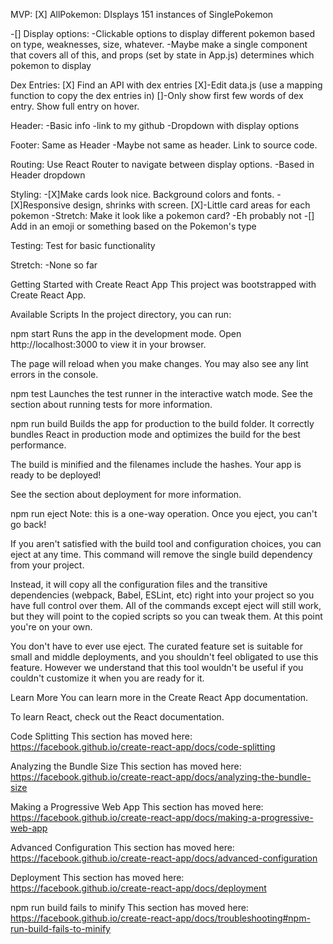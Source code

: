 MVP: 
[X] AllPokemon: DIsplays 151 instances of SinglePokemon

-[] Display options:
    -Clickable options to display different pokemon based on type, weaknesses, size, whatever.
    -Maybe make a single component that covers all of this, and props (set by state in App.js) determines which pokemon to display

Dex Entries:
    [X] Find an API with dex entries
    [X]-Edit data.js (use a mapping function to copy the dex entries in)
    []-Only show first few words of dex entry. Show full entry on hover.

Header:
    -Basic info
    -link to my github
    -Dropdown with display options

Footer: Same as Header
    -Maybe not same as header. Link to source code.

Routing: Use React Router to navigate between display options.
    -Based in Header dropdown

Styling: 
-[X]Make cards look nice. Background colors and fonts.
-[X]Responsive design, shrinks with screen. 
[X]-Little card areas for each pokemon -Stretch: Make it look like a pokemon card?
    -Eh probably not
-[] Add in an emoji or something based on the Pokemon's type

Testing: Test for basic functionality

Stretch:
    -None so far

Getting Started with Create React App
This project was bootstrapped with Create React App.

Available Scripts
In the project directory, you can run:

npm start
Runs the app in the development mode.
Open http://localhost:3000 to view it in your browser.

The page will reload when you make changes.
You may also see any lint errors in the console.

npm test
Launches the test runner in the interactive watch mode.
See the section about running tests for more information.

npm run build
Builds the app for production to the build folder.
It correctly bundles React in production mode and optimizes the build for the best performance.

The build is minified and the filenames include the hashes.
Your app is ready to be deployed!

See the section about deployment for more information.

npm run eject
Note: this is a one-way operation. Once you eject, you can't go back!

If you aren't satisfied with the build tool and configuration choices, you can eject at any time. This command will remove the single build dependency from your project.

Instead, it will copy all the configuration files and the transitive dependencies (webpack, Babel, ESLint, etc) right into your project so you have full control over them. All of the commands except eject will still work, but they will point to the copied scripts so you can tweak them. At this point you're on your own.

You don't have to ever use eject. The curated feature set is suitable for small and middle deployments, and you shouldn't feel obligated to use this feature. However we understand that this tool wouldn't be useful if you couldn't customize it when you are ready for it.

Learn More
You can learn more in the Create React App documentation.

To learn React, check out the React documentation.

Code Splitting
This section has moved here: https://facebook.github.io/create-react-app/docs/code-splitting

Analyzing the Bundle Size
This section has moved here: https://facebook.github.io/create-react-app/docs/analyzing-the-bundle-size

Making a Progressive Web App
This section has moved here: https://facebook.github.io/create-react-app/docs/making-a-progressive-web-app

Advanced Configuration
This section has moved here: https://facebook.github.io/create-react-app/docs/advanced-configuration

Deployment
This section has moved here: https://facebook.github.io/create-react-app/docs/deployment

npm run build fails to minify
This section has moved here: https://facebook.github.io/create-react-app/docs/troubleshooting#npm-run-build-fails-to-minify